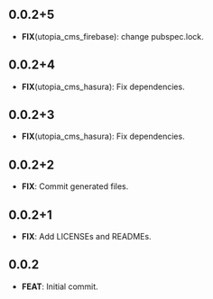 ## 0.0.2+5

 - **FIX**(utopia_cms_firebase): change pubspec.lock.

## 0.0.2+4

 - **FIX**(utopia_cms_hasura): Fix dependencies.

## 0.0.2+3

 - **FIX**(utopia_cms_hasura): Fix dependencies.

## 0.0.2+2

 - **FIX**: Commit generated files.

## 0.0.2+1

 - **FIX**: Add LICENSEs and READMEs.

## 0.0.2

 - **FEAT**: Initial commit.

